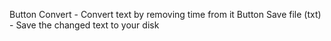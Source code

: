 Button Convert - Convert text by removing time from it
Button Save file (txt) - Save the changed text to your disk
